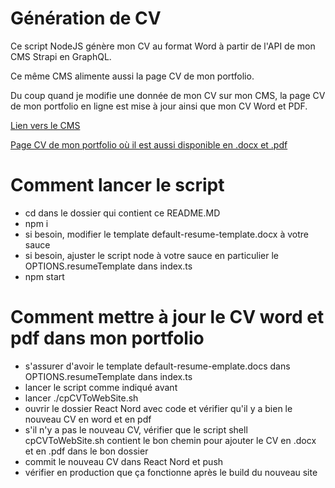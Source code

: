 # Génération de CV

Ce script NodeJS génère mon CV au format Word à partir de l'API de mon CMS Strapi en GraphQL.

Ce même CMS alimente aussi la page CV de mon portfolio.

Du coup quand je modifie une donnée de mon CV sur mon CMS, la page CV de mon portfolio en ligne est mise à jour ainsi que mon CV Word et PDF.

[Lien vers le CMS](https://gabriel-brun-resume-backend.herokuapp.com/admin)

[Page CV de mon portfolio où il est aussi disponible en .docx et .pdf](https://www.developpeur-react-nord.com/cv/)

# Comment lancer le script

- cd dans le dossier qui contient ce README.MD
- npm i
- si besoin, modifier le template default-resume-template.docx à votre sauce
- si besoin, ajuster le script node à votre sauce en particulier le OPTIONS.resumeTemplate dans index.ts
- npm start

# Comment mettre à jour le CV word et pdf dans mon portfolio

- s'assurer d'avoir le template default-resume-emplate.docs dans OPTIONS.resumeTemplate dans index.ts
- lancer le script comme indiqué avant
- lancer ./cpCVToWebSite.sh
- ouvrir le dossier React Nord avec code et vérifier qu'il y a bien le nouveau CV en word et en pdf
- s'il n'y a pas le nouveau CV, vérifier que le script shell cpCVToWebSite.sh contient le bon chemin pour ajouter le CV en .docx et en .pdf dans le bon dossier
- commit le nouveau CV dans React Nord et push
- vérifier en production que ça fonctionne après le build du nouveau site
